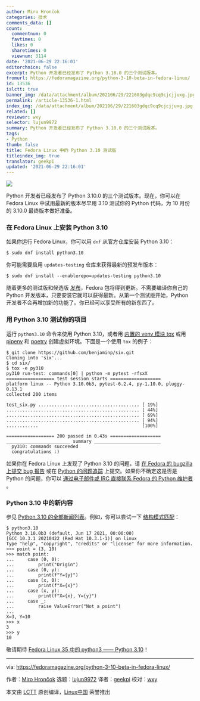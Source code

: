 ```yaml
---
author: Miro Hrončok
categories: 技术
comments_data: []
count:
  commentnum: 0
  favtimes: 0
  likes: 0
  sharetimes: 0
  viewnum: 3114
date: '2021-06-29 22:16:01'
editorchoice: false
excerpt: Python 开发者已经发布了 Python 3.10.0 的三个测试版本。
fromurl: https://fedoramagazine.org/python-3-10-beta-in-fedora-linux/
id: 13536
islctt: true
banner_img: /data/attachment/album/202106/29/221603gdqc9cq9cjcjjuxg.jpg
permalink: /article-13536-1.html
index_img: /data/attachment/album/202106/29/221603gdqc9cq9cjcjjuxg.jpg.thumb.jpg
related: []
reviewer: wxy
selector: lujun9972
summary: Python 开发者已经发布了 Python 3.10.0 的三个测试版本。
tags:
- Python
thumb: false
title: Fedora Linux 中的 Python 3.10 测试版
titleindex_img: true
translator: geekpi
updated: '2021-06-29 22:16:01'
---
```


![](/data/attachment/album/202106/29/221603gdqc9cq9cjcjjuxg.jpg)


Python 开发者已经发布了 Python 3.10.0 的三个测试版本。现在，你可以在 Fedora Linux 中试用最新的版本尽早用 3.10 测试你的 Python 代码，为 10 月份的 3.10.0 最终版本做好准备。


### 在 Fedora Linux 上安装 Python 3.10


如果你运行 Fedora Linux，你可以用 `dnf` 从官方仓库安装 Python 3.10：



```
$ sudo dnf install python3.10

```

你可能需要启用 `updates-testing` 仓库来获得最新的预发布版本：



```
$ sudo dnf install --enablerepo=updates-testing python3.10

```

随着更多的测试版和候选版 [发布](https://www.python.org/dev/peps/pep-0619/)，Fedora 包将得到更新。不需要编译你自己的 Python 开发版本，只要安装它就可以获得最新。从第一个测试版开始，Python 开发者不会再增加新的功能了。你已经可以享受所有的新东西了。


### 用 Python 3.10 测试你的项目


运行 `python3.10` 命令来使用 Python 3.10，或者用 [内置的 venv 模块 tox](https://developer.fedoraproject.org/tech/languages/python/multiple-pythons.html) 或用 [pipenv](https://fedoramagazine.org/install-pipenv-fedora/) 和 [poetry](https://python-poetry.org/) 创建虚拟环境。下面是一个使用 `tox` 的例子：



```
$ git clone https://github.com/benjaminp/six.git
Cloning into 'six'...
$ cd six/
$ tox -e py310
py310 run-test: commands[0] | python -m pytest -rfsxX
================== test session starts ===================
platform linux -- Python 3.10.0b3, pytest-6.2.4, py-1.10.0, pluggy-0.13.1
collected 200 items

test_six.py ...................................... [ 19%]
.................................................. [ 44%]
.................................................. [ 69%]
.................................................. [ 94%]
............                                       [100%]

================== 200 passed in 0.43s ===================
________________________ summary _________________________
  py310: commands succeeded
  congratulations :)

```

如果你在 Fedora Linux 上发现了 Python 3.10 的问题，请 [在 Fedora 的 bugzilla 上提交 bug 报告](https://bugzilla.redhat.com/buglist.cgi?component=python3.10&product=Fedora) 或在 [Python 的问题追踪](https://bugs.python.org/) 上提交。如果你不确定这是否是 Python 的问题，你可以 [通过电子邮件或 IRC 直接联系 Fedora 的 Python 维护者](https://fedoraproject.org/wiki/SIGs/Python#Communicate) 。


### Python 3.10 中的新内容


参见 [Python 3.10 的全部新闻列表](https://docs.python.org/3.10/whatsnew/3.10.html)。例如，你可以尝试一下 [结构模式匹配](https://www.python.org/dev/peps/pep-0634/)：



```
$ python3.10
Python 3.10.0b3 (default, Jun 17 2021, 00:00:00)
[GCC 10.3.1 20210422 (Red Hat 10.3.1-1)] on linux
Type "help", "copyright", "credits" or "license" for more information.
>>> point = (3, 10)
>>> match point:
...     case (0, 0):
...         print("Origin")
...     case (0, y):
...         print(f"Y={y}")
...     case (x, 0):
...         print(f"X={x}")
...     case (x, y):
...         print(f"X={x}, Y={y}")
...     case _:
...         raise ValueError("Not a point")
...
X=3, Y=10
>>> x
3
>>> y
10

```

敬请期待 [Fedora Linux 35 中的 python3 —— Python 3.10](https://fedoraproject.org/wiki/Changes/Python3.10)！




---


via: <https://fedoramagazine.org/python-3-10-beta-in-fedora-linux/>


作者：[Miro Hrončok](https://fedoramagazine.org/author/churchyard/) 选题：[lujun9972](https://github.com/lujun9972) 译者：[geekpi](https://github.com/geekpi) 校对：[wxy](https://github.com/wxy)


本文由 [LCTT](https://github.com/LCTT/TranslateProject) 原创编译，[Linux中国](https://linux.cn/) 荣誉推出